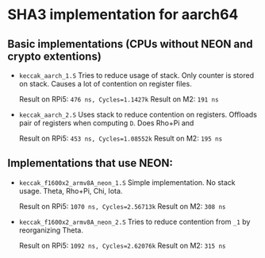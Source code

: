 # SHA3 implementation for aarch64

## Basic implementations (CPUs without NEON and crypto extentions)

* ``keccak_aarch_1.S``
	Tries to reduce usage of stack. Only counter is stored on stack. Causes a lot of contention on register files.

	Result on RPi5: ``476 ns, Cycles=1.1427k``
	Result on M2: ``191 ns``

* ``keccak_aarch_2.S``
	Uses stack to reduce contention on registers. Offloads pair of registers when computing ``D``. Does Rho+Pi and

	Result on RPi5: ``453 ns, Cycles=1.08552k``
	Result on M2: ``195 ns``

## Implementations that use NEON:

* ``keccak_f1600x2_armv8A_neon_1.S``
	Simple implementation. No stack usage. Theta, Rho+Pi, Chi, Iota.

	Result on RPi5: ``1070 ns, Cycles=2.56713k``
	Result on M2: ``308 ns``

* ``keccak_f1600x2_armv8A_neon_2.S``
	Tries to reduce contention from ``_1`` by reorganizing Theta.

	Result on RPi5: ``1092 ns, Cycles=2.62076k``
	Result on M2: ``315 ns``

